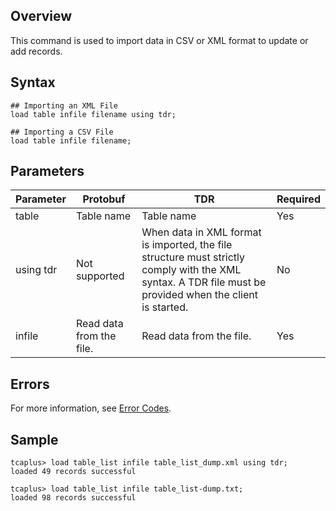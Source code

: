 ## Overview
This command is used to import data in CSV or XML format to update or add records.

## Syntax
```
## Importing an XML File
load table infile filename using tdr;
 
## Importing a CSV File
load table infile filename;
```

## Parameters

|  Parameter          | Protobuf                                      | TDR                             | Required       |
| --------- | -------------- | ------------------------------------------------------------ | ------ |
| table     | Table name         | Table name                                                      | Yes     |
| using tdr | Not supported                 | When data in XML format is imported, the file structure must strictly comply with the XML syntax. A TDR file must be provided when the client is started. | No           |
| infile    | Read data from the file.                          | Read data from the file.                          | Yes           |

## Errors
For more information, see [Error Codes](https://intl.cloud.tencent.com/document/product/1016/38791).

## Sample
```
tcaplus> load table_list infile table_list_dump.xml using tdr;
loaded 49 records successful
 
tcaplus> load table_list infile table_list-dump.txt;
loaded 98 records successful
```
